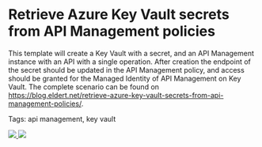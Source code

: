 # Retrieve Azure Key Vault secrets from API Management policies

This template will create a Key Vault with a secret, and an API Management instance with an API with a single operation. After creation the endpoint of the secret should be updated in the API Management policy, and access should be granted for the Managed Identity of API Management on Key Vault. The complete scenario can be found on <https://blog.eldert.net/retrieve-azure-key-vault-secrets-from-api-management-policies/>.

Tags: api management, key vault

<a href="https://portal.azure.com/#create/Microsoft.Template/uri/https%3A%2F%2Fraw.githubusercontent.com%2FEldertGrootenboer%2FBlog-Posts%2Fmaster%2FRetrieve%2520Azure%2520Key%2520Vault%2520secrets%2520from%2520API%2520Management%2520policies%2Fazuredeploy.json" target="_blank">
    <img src="http://azuredeploy.net/deploybutton.png"/>
</a>
<a href="http://armviz.io/#/?load=https%3A%2F%2Fraw.githubusercontent.com%2FEldertGrootenboer%2FBlog-Posts%2Fmaster%2FRetrieve%2520Azure%2520Key%2520Vault%2520secrets%2520from%2520API%2520Management%2520policies%2Fazuredeploy.json" target="_blank">
    <img src="http://armviz.io/visualizebutton.png"/>
</a>
